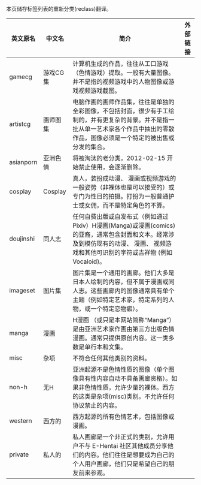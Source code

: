 ﻿本页储存标签列表的重新分类(reclass)翻译。

| 英文原名 | 中文名 | 简介 | 外部链接 |
| -------- | ---------------------- | ---------------------------------------- | ---- |
| gamecg | 游戏CG集 | 计算机生成的作品，往往从工口游戏（色情游戏）提取。一般有大量图像。并不是指的视频游戏中的人物图像或游戏视频游戏截图。 | |
| artistcg | 画师图集 | 电脑作画的画师作品集，往往是单独的全彩图像，不包括封面，很少有手工绘制的，并有更复杂的背景。并不是指一批从单一艺术家各个作品中抽出的零散作品，图像必须是一个特定的被出售或分发的集合。 | |
| asianporn | 亚洲色情 | 将被淘汰的老分类，2012-02-15 开始禁止使用，会逐渐删除。 | |
| cosplay | Cosplay | 真人，装扮成动漫、 漫画或视频游戏的一般姿势（非裸体也是可以接受的）或专门为性目的拍摄。打扮为一般普通护士或女佣，而不是特定角色的不算。 | |
| doujinshi | 同人志 | 任何自费出版或自发布式（例如通过 Pixiv）H漫画(Manga)或漫画(comics)的亚裔，通常包含封面和文本。经常涉及到模仿现有的动漫、 漫画、 视频游戏和其他可识别的字符或吉祥物 (例如 Vocaloid)。 | |
| imageset | 图片集 | 图片集是一个通用的画廊。他们大多是日本人绘制的内容，但不属于漫画或同人志。这些画廊内的图像通常具有单个主题（例如特定艺术家，特定系列的人物，或一个特定恋物癖）。 | |
| manga | 漫画 | H漫画 （或只是本网站简称“Manga”） 是由亚洲艺术家作画由第三方出版色情漫画。通常只提供原创内容。这一类多数是单行本和文集。 | |
| misc | 杂项 | 不符合任何其他类别的资料。 | |
| non-h | 无H | 亚洲起源不是色情性质的图像（单个图像具有性内容自动不具备画廊资格）。如果非色情性质，允许少量的裸体。西方的这类是杂项(misc)类别。不允许任何协议禁止的内容。 | |
| western | 西方的 | 西方起源的所有色情艺术，包括图像或漫画。 | |
| private | 私人的 | 私人画廊是一个非正式的类别，允许用户不与 E-Hentai 社区其他成员分享他们的内容。他们往往是想要成为自己的个人用户画廊，他们只是希望自己的朋友前来参观。 | |